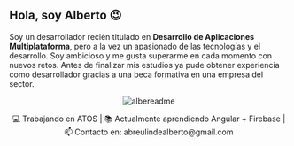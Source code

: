 ## Hola, soy Alberto 😉

Soy un desarrollador recién titulado en **Desarrollo de Aplicaciones Multiplataforma**, pero a la vez un apasionado de las tecnologías y el desarrollo. Soy ambicioso y me gusta superarme en cada momento con nuevos retos. Antes de finalizar mis estudios ya pude obtener experiencia como desarrollador gracias a una beca formativa en una empresa del sector.
<p align="center">
  <img src="https://user-images.githubusercontent.com/44638858/113925302-c6e17700-97e2-11eb-9a73-4a152cb3affa.png" alt="albereadme"/>
</p>
<p align="center">
    💻 Trabajando en ATOS | 📚 Actualmente aprendiendo Angular + Firebase | 📫 Contacto en: abreulindealberto@gmail.com
</p>



